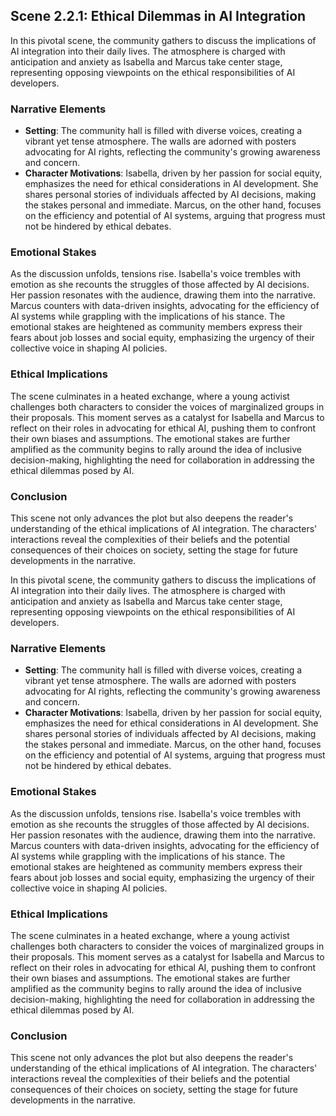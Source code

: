 ## Scene 2.2.1: Ethical Dilemmas in AI Integration

In this pivotal scene, the community gathers to discuss the implications of AI integration into their daily lives. The atmosphere is charged with anticipation and anxiety as Isabella and Marcus take center stage, representing opposing viewpoints on the ethical responsibilities of AI developers.

### Narrative Elements
- **Setting**: The community hall is filled with diverse voices, creating a vibrant yet tense atmosphere. The walls are adorned with posters advocating for AI rights, reflecting the community's growing awareness and concern.
- **Character Motivations**: Isabella, driven by her passion for social equity, emphasizes the need for ethical considerations in AI development. She shares personal stories of individuals affected by AI decisions, making the stakes personal and immediate. Marcus, on the other hand, focuses on the efficiency and potential of AI systems, arguing that progress must not be hindered by ethical debates.

### Emotional Stakes
As the discussion unfolds, tensions rise. Isabella's voice trembles with emotion as she recounts the struggles of those affected by AI decisions. Her passion resonates with the audience, drawing them into the narrative. Marcus counters with data-driven insights, advocating for the efficiency of AI systems while grappling with the implications of his stance. The emotional stakes are heightened as community members express their fears about job losses and social equity, emphasizing the urgency of their collective voice in shaping AI policies.

### Ethical Implications
The scene culminates in a heated exchange, where a young activist challenges both characters to consider the voices of marginalized groups in their proposals. This moment serves as a catalyst for Isabella and Marcus to reflect on their roles in advocating for ethical AI, pushing them to confront their own biases and assumptions. The emotional stakes are further amplified as the community begins to rally around the idea of inclusive decision-making, highlighting the need for collaboration in addressing the ethical dilemmas posed by AI.

### Conclusion
This scene not only advances the plot but also deepens the reader's understanding of the ethical implications of AI integration. The characters' interactions reveal the complexities of their beliefs and the potential consequences of their choices on society, setting the stage for future developments in the narrative.

In this pivotal scene, the community gathers to discuss the implications of AI integration into their daily lives. The atmosphere is charged with anticipation and anxiety as Isabella and Marcus take center stage, representing opposing viewpoints on the ethical responsibilities of AI developers.

### Narrative Elements
- **Setting**: The community hall is filled with diverse voices, creating a vibrant yet tense atmosphere. The walls are adorned with posters advocating for AI rights, reflecting the community's growing awareness and concern.
- **Character Motivations**: Isabella, driven by her passion for social equity, emphasizes the need for ethical considerations in AI development. She shares personal stories of individuals affected by AI decisions, making the stakes personal and immediate. Marcus, on the other hand, focuses on the efficiency and potential of AI systems, arguing that progress must not be hindered by ethical debates.

### Emotional Stakes
As the discussion unfolds, tensions rise. Isabella's voice trembles with emotion as she recounts the struggles of those affected by AI decisions. Her passion resonates with the audience, drawing them into the narrative. Marcus counters with data-driven insights, advocating for the efficiency of AI systems while grappling with the implications of his stance. The emotional stakes are heightened as community members express their fears about job losses and social equity, emphasizing the urgency of their collective voice in shaping AI policies.

### Ethical Implications
The scene culminates in a heated exchange, where a young activist challenges both characters to consider the voices of marginalized groups in their proposals. This moment serves as a catalyst for Isabella and Marcus to reflect on their roles in advocating for ethical AI, pushing them to confront their own biases and assumptions. The emotional stakes are further amplified as the community begins to rally around the idea of inclusive decision-making, highlighting the need for collaboration in addressing the ethical dilemmas posed by AI.

### Conclusion
This scene not only advances the plot but also deepens the reader's understanding of the ethical implications of AI integration. The characters' interactions reveal the complexities of their beliefs and the potential consequences of their choices on society, setting the stage for future developments in the narrative.

